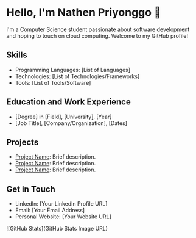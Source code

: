 # Hello, I'm Nathen Priyonggo 👋

I'm a Computer Science student passionate about software development and hoping to touch on cloud computing. Welcome to my GitHub profile! 

## Skills

- Programming Languages: [List of Languages]
- Technologies: [List of Technologies/Frameworks]
- Tools: [List of Tools/Software]

## Education and Work Experience

- [Degree] in [Field], [University], [Year]
- [Job Title], [Company/Organization], [Dates]

## Projects

- [Project Name](Link): Brief description.
- [Project Name](Link): Brief description.
- [Project Name](Link): Brief description.

## Get in Touch

- LinkedIn: [Your LinkedIn Profile URL]
- Email: [Your Email Address]
- Personal Website: [Your Website URL]

![GitHub Stats](GitHub Stats Image URL)
